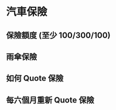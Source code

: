 汽車保險
======

## 保險額度 (至少 100/300/100)

雨傘保險
------

如何 Quote 保險
--------------

每六個月重新 Quote 保險
--------------------

